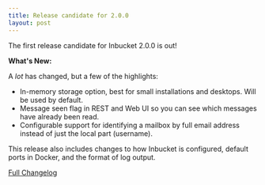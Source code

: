 ```yaml
---
title: Release candidate for 2.0.0
layout: post
---
```


The first release candidate for Inbucket 2.0.0 is out!

**What's New:**

A *lot* has changed, but a few of the highlights:

- In-memory storage option, best for small installations and desktops.  Will be
  used by default.
- Message seen flag in REST and Web UI so you can see which messages have
  already been read.
- Configurable support for identifying a mailbox by full email address instead
  of just the local part (username).

This release also includes changes to how Inbucket is configured, default ports
in Docker, and the format of log output.

[Full
Changelog](https://github.com/inbucket/inbucket/blob/v2.0.0-rc1/CHANGELOG.md)
